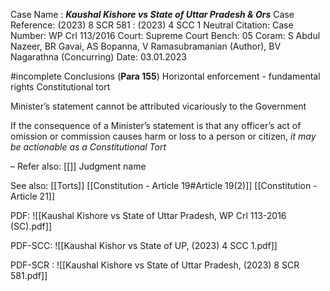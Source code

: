 Case Name : ***Kaushal Kishore vs State of Uttar Pradesh & Ors***
Case Reference: (2023) 8 SCR 581 :  (2023) 4 SCC 1
Neutral Citation:
Case Number: WP Crl 113/2016
Court: Supreme Court
Bench: 05
Coram: S Abdul Nazeer, BR Gavai, AS Bopanna, V Ramasubramanian (Author), BV Nagarathna (Concurring)
Date: 03.01.2023

#incomplete 
Conclusions (**Para 155**)
	Horizontal enforcement - fundamental rights
	Constitutional tort

Minister’s statement cannot be attributed vicariously to the Government

If the consequence of a Minister’s statement is that any officer’s act of omission or commission causes harm or loss to a person or citizen, *it may be actionable as a Constitutional Tort*

–
Refer also:
[[]]
Judgment name

See also:
[[Torts]]
[[Constitution - Article 19#Article 19(2)]]
[[Constitution - Article 21]]

PDF:
![[Kaushal Kishore vs State of Uttar Pradesh, WP Crl 113-2016 (SC).pdf]]


PDF-SCC:
![[Kaushal Kishor vs State of UP, (2023) 4 SCC 1.pdf]]

PDF-SCR :
![[Kaushal Kishore vs State of Uttar Pradesh, (2023) 8 SCR 581.pdf]]